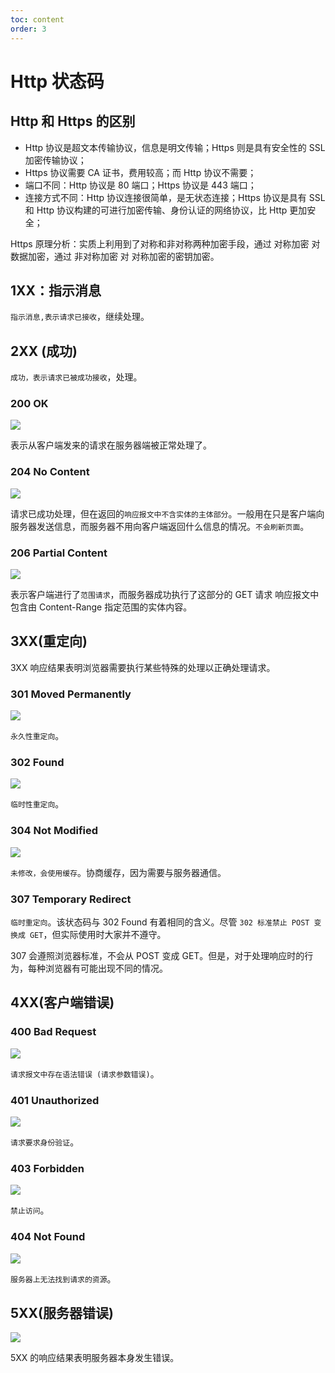 ```yaml
---
toc: content
order: 3
---
```


# Http 状态码

## Http 和 Https 的区别

-   Http 协议是超文本传输协议，信息是明文传输；Https 则是具有安全性的 SSL 加密传输协议；
-   Https 协议需要 CA 证书，费用较高；而 Http 协议不需要；
-   端口不同：Http 协议是 80 端口；Https 协议是 443 端口；
-   连接方式不同：Http 协议连接很简单，是无状态连接；Https 协议是具有 SSL 和 Http 协议构建的可进行加密传输、身份认证的网络协议，比 Http 更加安全；

Https 原理分析：实质上利用到了对称和非对称两种加密手段，通过 对称加密 对 数据加密，通过 非对称加密 对 对称加密的密钥加密。

## 1XX：指示消息

`指示消息,表示请求已接收`，继续处理。
## 2XX (成功)

`成功，表示请求已被成功接收`，处理。

### 200 OK

![](/images/browser/http/200.png)

表示从客户端发来的请求在服务器端被正常处理了。

### 204 No Content

![](/images/browser/http/204.png)

请求已成功处理，但在返回的`响应报文中不含实体的主体部分`。一般用在只是客户端向服务器发送信息，而服务器不用向客户端返回什么信息的情况。`不会刷新页面`。

### 206 Partial Content

![](/images/browser/http/206.png)

表示客户端进行了`范围请求`，而服务器成功执行了这部分的 GET 请求
响应报文中包含由 Content-Range 指定范围的实体内容。

## 3XX(重定向)

3XX 响应结果表明浏览器需要执行某些特殊的处理以正确处理请求。

### 301 Moved Permanently

![](/images/browser/http/301.png)

`永久性重定向`。

### 302 Found

![](/images/browser/http/302.png)

`临时性重定向`。

### 304 Not Modified

![](/images/browser/http/304.png)

`未修改，会使用缓存`。协商缓存，因为需要与服务器通信。

### 307 Temporary Redirect

`临时重定向`。该状态码与 302 Found 有着相同的含义。尽管 `302 标准禁止 POST 变换成 GET`，但实际使用时大家并不遵守。

307 会遵照浏览器标准，不会从 POST 变成 GET。但是，对于处理响应时的行为，每种浏览器有可能出现不同的情况。

## 4XX(客户端错误)

### 400 Bad Request

![](/images/browser/http/400.png)

`请求报文中存在语法错误 (请求参数错误)`。

### 401 Unauthorized

![](/images/browser/http/401.png)

`请求要求身份验证`。

### 403 Forbidden

![](/images/browser/http/403.png)

`禁止访问`。

### 404 Not Found

![](/images/browser/http/404.png)

`服务器上无法找到请求的资源`。

## 5XX(服务器错误)

![](/images/browser/http/500.png)

5XX 的响应结果表明服务器本身发生错误。
